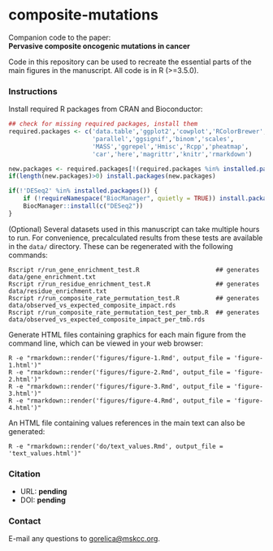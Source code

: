 # composite-mutations

Companion code to the paper: \
**__Pervasive composite oncogenic mutations in cancer__**

Code in this repository can be used to recreate the essential parts of the main figures in the manuscript. All code is in R (>=3.5.0).

### Instructions
Install required R packages from CRAN and Bioconductor:
```r
## check for missing required packages, install them
required.packages <- c('data.table','ggplot2','cowplot','RColorBrewer',
                       'parallel','ggsignif','binom','scales',
                       'MASS','ggrepel','Hmisc','Rcpp','pheatmap',
                       'car','here','magrittr','knitr','rmarkdown')

new.packages <- required.packages[!(required.packages %in% installed.packages()[,"Package"])]
if(length(new.packages)>0) install.packages(new.packages)

if(!'DESeq2' %in% installed.packages()) {
    if (!requireNamespace("BiocManager", quietly = TRUE)) install.packages("BiocManager")
    BiocManager::install(c("DESeq2"))
}
```

(Optional) Several datasets used in this manuscript can take multiple hours to run. For convenience, precalculated results from these tests are available in the `data/` directory. These can be regenerated with the following commands:
```shell
Rscript r/run_gene_enrichment_test.R                     ## generates data/gene_enrichment.txt
Rscript r/run_residue_enrichment_test.R                  ## generates data/residue_enrichment.txt
Rscript r/run_composite_rate_permutation_test.R          ## generates data/observed_vs_expected_composite_impact.rds
Rscript r/run_composite_rate_permutation_test_per_tmb.R  ## generates data/observed_vs_expected_composite_impact_per_tmb.rds
```

Generate HTML files containing graphics for each main figure from the command line, which can be viewed in your web browser:
```shell
R -e "rmarkdown::render('figures/figure-1.Rmd', output_file = 'figure-1.html')"
R -e "rmarkdown::render('figures/figure-2.Rmd', output_file = 'figure-2.html')"
R -e "rmarkdown::render('figures/figure-3.Rmd', output_file = 'figure-3.html')"
R -e "rmarkdown::render('figures/figure-4.Rmd', output_file = 'figure-4.html')"
```

An HTML file containing values references in the main text can also be generated:
```shell
R -e "rmarkdown::render('do/text_values.Rmd', output_file = 'text_values.html')"
```

### Citation
- URL: **pending** 
- DOI: **pending**

### Contact
E-mail any questions to [gorelica@mskcc.org](mailto:gorelica@mskcc.org?subject=[GitHub]%20Composite-Mutations%20paper).
